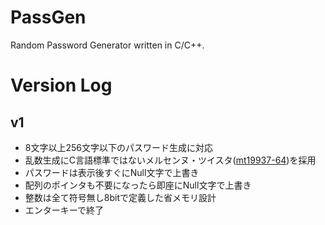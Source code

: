# PassGen
Random Password Generator written in C/C++.

# Version Log
## v1
- 8文字以上256文字以下のパスワード生成に対応
- 乱数生成にC言語標準ではないメルセンヌ・ツイスタ([mt19937-64](http://www.math.sci.hiroshima-u.ac.jp/m-mat/MT/mt64.html))を採用
- パスワードは表示後すぐにNull文字で上書き
- 配列のポインタも不要になったら即座にNull文字で上書き
- 整数は全て符号無し8bitで定義した省メモリ設計
- エンターキーで終了

